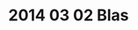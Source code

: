 ---
layout: blog
title: 2014 03 02 Blas
category: blog
lat: 47.60292
lng: -122.30843
altitude: 77.06999999999999
image: https://s3-us-west-2.amazonaws.com/worldcup14/2014-03-02 17:34:22 PST.jpg
observation: 20140302173422PST
---